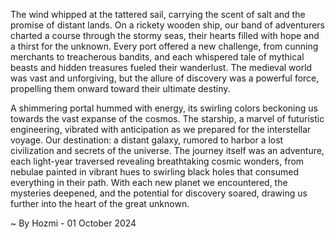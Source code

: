 
The wind whipped at the tattered sail, carrying the scent of salt and the promise of distant lands. On a rickety wooden ship, our band of adventurers charted a course through the stormy seas, their hearts filled with hope and a thirst for the unknown. Every port offered a new challenge, from cunning merchants to treacherous bandits, and each whispered tale of mythical beasts and hidden treasures fueled their wanderlust. The medieval world was vast and unforgiving, but the allure of discovery was a powerful force, propelling them onward toward their ultimate destiny.

A shimmering portal hummed with energy, its swirling colors beckoning us towards the vast expanse of the cosmos. The starship, a marvel of futuristic engineering, vibrated with anticipation as we prepared for the interstellar voyage. Our destination: a distant galaxy, rumored to harbor a lost civilization and secrets of the universe. The journey itself was an adventure, each light-year traversed revealing breathtaking cosmic wonders, from nebulae painted in vibrant hues to swirling black holes that consumed everything in their path.  With each new planet we encountered, the mysteries deepened, and the potential for discovery soared, drawing us further into the heart of the great unknown. 

~ By Hozmi - 01 October 2024
